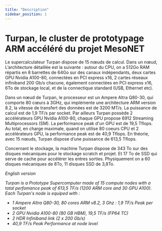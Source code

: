 ```yaml
---
title: "Description"
sidebar_position: 1
---
```


# Turpan, le cluster de prototypage ARM accéléré du projet MesoNET

Le supercalculateur Turpan dispose de 15 nœuds de calcul. Dans un nœud, L’architecture détaillée est la suivante : autour du CPU, on a 512Go RAM répartis en 8 barrettes de 64Go sur des canaux indépendants, deux cartes GPU Nvidia A100-80, connectées en PCI express x16, 2 cartes réseaux infiniband 200 Gb/s chacune, également connectées en PCI express x16, 6To de stockage local, et de la connectique standard (USB, Ethernet etc).

Dans un nœud de Turpan, le processeur est un Ampere Altra Q80-30, qui comporte 80 cœurs à 3GHz, qui implémente une architecture ARM version 8.2, la vitesse de transfert des données est de 3200 MT/s. La puissance de calcul est de 1,9 TF/s par socket. Par ailleurs Turpan possède 2 accélérateurs GPU Nvidia A100-80, chaque GPU propose 6912 Streaming Multiprocessors (SM). La performance peak d'un GPU est de 19,5 Tflops. Au total, en charge maximale, quand on utilise 80 coeurs CPU et 2 accélérateurs GPU, la performance peak est de 40,9 Tflops. En théorie, avec 15 nœuds, Turpan dispose d’une puissance de 613,5 Tflops.

Concernant le stockage, la machine Turpan dispose de 343 To sur des disques mécaniques pour le stockage scratch et projet. Et 17 To de SSD qui serve de cache pour accélérer les entres sorties. Physiquement on a 60 disques mécaniques de 8To, 11 disques SSD de 3,8To.

*English version*

*Turpan is a Prototype Supercomputer made of 15 compute nodes with a total perfomance peak of 613,5 TF/s (1200 ARM core and 30 GPU A100). Each Turpan's node is equiped with :*

* *1 Ampere Altra Q80-30, 80 cores ARM v8.2, 3 Ghz : 1,9 TF/s Peak per socket*
* *2 GPU Nvidia A100-80 (80 GB HBM), 19,5 TF/s (FP64 TC)* 
* *2 HDR Infiniband link (2 x 200 Gb/s)*
* *40,9 TF/s Peak Performance at node level*
